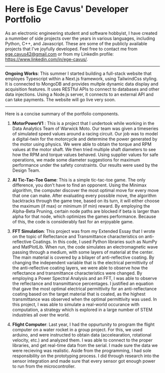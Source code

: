 # Here is Ege Cavus' Developer Portfolio
As an electronic engineering student and software hobbyist, I have created a nummber of side projects over the years in various languages, including Python, C++, and Javascript. These are some of the publicly available projects that I've joyfully developed. Feel free to contact me from ege.cavus42@gmail.com or from my LinkedIn profile: https://www.linkedin.com/in/ege-cavus/.
___
**Ongoing Works**: This summer I started building a full-stack website that employes Typescript within a Next.js framework, using TailwindCss styling. It is connected to MongoDB and provides multple dynamic data display and acquisition features. It uses RESTful APIs to connect to databases and other data injections. Using a Node.js server, it connects to an external API and can take payments. The website will go live very soon.
___
Here is a concise summary of the portfolio components.

1. **MotorPowerV1** : This is a project that I undertook while working in the Data Analytics Team of Warwick Moto. Our team was given a timeseries of simulated speed values around a racing circuit. Our job was to model a digital-twin for the motorcycle and determine the power generated by the motor using physics. We were able to obtain the torque and RPM values at the motor shaft. We then tried multiple shaft diameters to see how the RPM and torque values behaved. Using supplier values for safe operations, we made some diameter suggestions for maximum performance under the safety constraints. Our results were used by the Design Team.

2. **AI Tic-Tac-Toe Game**: This is a simple tic-tac-toe game. The only difference, you don't have to find an opponent. Using the Minimax algorithm, the computer discover the most optimal move for every move that one can make. After evaluating every possible move, the algorithm backtracks through the game tree, based on its turn, it will either choose the maximum (if max) or minimum (if min) reward. By employing the Alpha-Beta Pruning, certain node paths are blocked if beta is larger than alpha for that node, which optimizes the games performance. Because of this, the code is considerably fast for an enjoyable game.

3. **FFT Simulation**: This project was from my Extended Essay that I wrote on the topic of Reflectance and Transmittance characteristics on anti-reflective Coatings. In this code, I used Python libraries such as NumPy and MatPlotLib. When run, the code simulates an electromagnetic wave passing through a medium, with some layers of material at the center. The main material is covered by a bilayer of anti-reflective coating. By changing the independent variable that is the electrical permittivity of the anti-reflective coating layers, we were able to observe how the reflectance and transmittance characteristics were changed. By employing a Power Spectral Analysis and an FFT, I was able to observe the reflectance and transmittance percentages. I justified an equation that gave the most optimal electrical permittivity for an anti-reflectance coating based on the target material that is coated, as the highest transmittance was observed when the optimal permittivity was used. In this project, I was able to simulate a real-world occurance with computation, a strategy which is explored in a large number of STEM industries all over the world.

4. **Flight Computer**: Last year, I had the oppurtunity to program the flight computer on a water rocket in a group project. For this, we used arduino, and were instructed to obtain data (accelearation, rotational velocity, etc.) and analyzed them. I was able to connect to the proper libraries, and get real-time data from the serial. I made sure the data we were recieving was realistic. Aside from the programming, I had sole responsibility on the prototyping process. I did through research into the sensor integration and made sure that every sensor got enough power to run from the microcontroller. 
